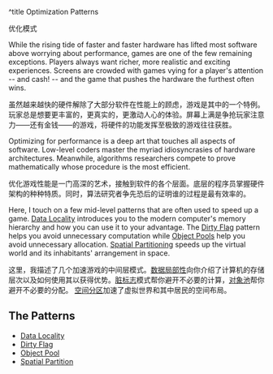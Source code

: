 ^title Optimization Patterns

优化模式

While the rising tide of faster and faster hardware has lifted most software
above worrying about performance, games are one of the few remaining exceptions.
Players always want richer, more realistic and exciting experiences. Screens are
crowded with games vying for a player's attention -- and cash! -- and the game
that pushes the hardware the furthest often wins.

虽然越来越快的硬件解除了大部分软件在性能上的顾虑，游戏是其中的一个特例。玩家总是想要更丰富的，更真实的，更激动人心的体验。屏幕上满是争抢玩家注意力——还有金钱——的游戏，将硬件的功能发挥至极致的游戏往往获胜。

Optimizing for performance is a deep art that touches all aspects of software.
Low-level coders master the myriad idiosyncrasies of hardware architectures.
Meanwhile, algorithms researchers compete to prove mathematically whose
procedure is the most efficient.

优化游戏性能是一门高深的艺术，接触到软件的各个层面。底层的程序员掌握硬件架构的种种特质。同时，算法研究者争先恐后的证明谁的过程是最有效率的。

Here, I touch on a few mid-level patterns that are often used to speed up a
game. [Data Locality](data-locality.html) introduces you to the modern
computer's memory hierarchy and how you can use it to your advantage. The [Dirty
Flag](dirty-flag.html) pattern helps you avoid unnecessary computation while
[Object Pools](object-pool.html) help you avoid unnecessary allocation. [Spatial
Partitioning](spatial-partition.html) speeds up the virtual world and its
inhabitants' arrangement in space.

这里，我描述了几个加速游戏的中间层模式。[数据局部性](data-locality.html)向你介绍了计算机的存储层次以及如何使用其以获得优势。[脏标志](dirty-flag.html)模式帮你避开不必要的计算，[对象池](object-pool.html)帮你避开不必要的分配。 [空间分区](spatial-partition.html)加速了虚拟世界和其中居民的空间布局。

## The Patterns

* [Data Locality](data-locality.html)
* [Dirty Flag](dirty-flag.html)
* [Object Pool](object-pool.html)
* [Spatial Partition](spatial-partition.html)
